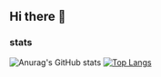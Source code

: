 ## Hi there 👋

<!--
**ISsam777/ISsam777** is a ✨ _special_ ✨ repository because its `README.md` (this file) appears on your GitHub profile.

Here are some ideas to get you started:

- 🔭 I’m currently working on ...
- 🌱 I’m currently learning ...
- 👯 I’m looking to collaborate on ...
- 🤔 I’m looking for help with ...
- 💬 Ask me about ...
- 📫 How to reach me: ...
- 😄 Pronouns: ...
- ⚡ Fun fact: ...
-->
### stats
![Anurag's GitHub stats](https://github-readme-stats-3lc7-git-master-issam777s-projects.vercel.app/api?username=ISsam777&show=reviews&show_icons=true&theme=tokyonight)
[![Top Langs](https://github-readme-stats.vercel.app/api/top-langs/?username=ISsam777&theme=tokyonight&langs_count=10&exclude_repo=dotfiles&layout=compact)](https://github.com/ISsam777/github-readme-stats)
